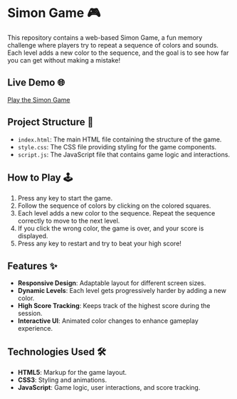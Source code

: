 # Simon Game 🎮

This repository contains a web-based Simon Game, a fun memory challenge where players try to repeat a sequence of colors and sounds. Each level adds a new color to the sequence, and the goal is to see how far you can get without making a mistake!

## Live Demo 🌐
[Play the Simon Game](https://your-live-demo-link.com)

## Project Structure 📁

- `index.html`: The main HTML file containing the structure of the game.
- `style.css`: The CSS file providing styling for the game components.
- `script.js`: The JavaScript file that contains game logic and interactions.

## How to Play 🕹️

1. Press any key to start the game.
2. Follow the sequence of colors by clicking on the colored squares.
3. Each level adds a new color to the sequence. Repeat the sequence correctly to move to the next level.
4. If you click the wrong color, the game is over, and your score is displayed.
5. Press any key to restart and try to beat your high score!

## Features ✨

- **Responsive Design**: Adaptable layout for different screen sizes.
- **Dynamic Levels**: Each level gets progressively harder by adding a new color.
- **High Score Tracking**: Keeps track of the highest score during the session.
- **Interactive UI**: Animated color changes to enhance gameplay experience.

## Technologies Used 🛠️

- **HTML5**: Markup for the game layout.
- **CSS3**: Styling and animations.
- **JavaScript**: Game logic, user interactions, and score tracking.

